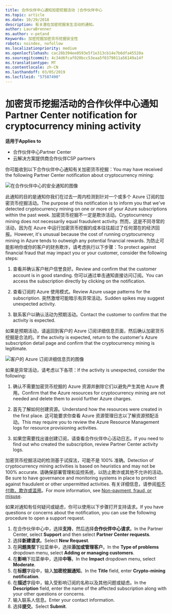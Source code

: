 ```yaml
---
title: 合作伙伴中心通知加密挖掘活动 |合作伙伴中心
ms.topic: article
ms.date: 10/29/2018
description: 有关潜在加密挖掘发生活动的通知。
author: LauraBrenner
ms.author: v-petand
Keywords: 加密挖掘加密货币挖掘安全性
robots: noindex, nofollow
ms.localizationpriority: medium
ms.openlocfilehash: cac28b394ee0593e5f1e313cb14e7b6dfa45520a
ms.sourcegitcommit: 4c34d6fcaf020bcc53eaa5f0379011a56149a14f
ms.translationtype: MT
ms.contentlocale: zh-CN
ms.lasthandoff: 03/05/2019
ms.locfileid: "57587490"
---
```

# <a name="partner-center-notification-for-cryptocurrency-mining-activity"></a><span data-ttu-id="6f0a5-104">加密货币挖掘活动的合作伙伴中心通知</span><span class="sxs-lookup"><span data-stu-id="6f0a5-104">Partner Center notification for cryptocurrency mining activity</span></span>

<span data-ttu-id="6f0a5-105">**适用于**</span><span class="sxs-lookup"><span data-stu-id="6f0a5-105">**Applies to**</span></span>

-  <span data-ttu-id="6f0a5-106">合作伙伴中心</span><span class="sxs-lookup"><span data-stu-id="6f0a5-106">Partner Center</span></span>
-  <span data-ttu-id="6f0a5-107">云解决方案提供商合作伙伴</span><span class="sxs-lookup"><span data-stu-id="6f0a5-107">CSP partners</span></span>

<span data-ttu-id="6f0a5-108">你可能收到以下合作伙伴中心通知有关加密货币挖掘：</span><span class="sxs-lookup"><span data-stu-id="6f0a5-108">You may have received the following Partner Center notification about cryptocurrency mining:</span></span>
 
![在合作伙伴中心的安全通知的图像](images/crypto1.png)

<span data-ttu-id="6f0a5-110">此通知的目的是通知你我们在过去一周内检测到针对一个或多个 Azure 订阅的加密货币挖掘活动。</span><span class="sxs-lookup"><span data-stu-id="6f0a5-110">The purpose of this notification is to inform you that we've detected cryptocurrency mining on one or more of your Azure subscriptions within the past week.</span></span> <span data-ttu-id="6f0a5-111">加密货币挖掘不一定是欺诈活动。</span><span class="sxs-lookup"><span data-stu-id="6f0a5-111">Cryptocurrency mining does not necessarily equal fraudulent activity.</span></span> <span data-ttu-id="6f0a5-112">然而，这是不同寻常的活动，因为在 Azure 中运行加密货币挖掘的成本往往超过了任何潜在的经济回报。</span><span class="sxs-lookup"><span data-stu-id="6f0a5-112">However, it's unusual because the cost of running cryptocurrency mining in Azure tends to outweigh any potential financial rewards.</span></span> <span data-ttu-id="6f0a5-113">为防止可能影响你或你的客户的财务欺诈，请考虑执行以下步骤：</span><span class="sxs-lookup"><span data-stu-id="6f0a5-113">To protect against financial fraud that may impact you or your customer, consider the following steps:</span></span>

1.  <span data-ttu-id="6f0a5-114">查看并确认客户帐户信誉良好。</span><span class="sxs-lookup"><span data-stu-id="6f0a5-114">Review and confirm that the customer account is in good standing.</span></span> <span data-ttu-id="6f0a5-115">你可以通过单击通知直接访问订阅。</span><span class="sxs-lookup"><span data-stu-id="6f0a5-115">You can access the subscription directly by clicking on the notification.</span></span>

2.  <span data-ttu-id="6f0a5-116">查看订阅的 Azure 使用模式。</span><span class="sxs-lookup"><span data-stu-id="6f0a5-116">Review Azure usage patterns for the subscription.</span></span> <span data-ttu-id="6f0a5-117">突然激增可能暗示有异常活动。</span><span class="sxs-lookup"><span data-stu-id="6f0a5-117">Sudden spikes may suggest unexpected activity.</span></span>

3.  <span data-ttu-id="6f0a5-118">联系客户以确认活动为预期活动。</span><span class="sxs-lookup"><span data-stu-id="6f0a5-118">Contact the customer to confirm that the activity is expected.</span></span>

<span data-ttu-id="6f0a5-119">如果是预期活动，请返回到客户的 Azure 订阅详细信息页面，然后确认加密货币挖掘是合法的。</span><span class="sxs-lookup"><span data-stu-id="6f0a5-119">If the activity is expected, return to the customer's Azure subscription detail page and confirm that the cryptocurrency mining is legitimate.</span></span> 


![客户的 Azure 订阅详细信息页的图像](images/crypto2.png)

<span data-ttu-id="6f0a5-121">如果是异常活动，请考虑以下各项：</span><span class="sxs-lookup"><span data-stu-id="6f0a5-121">If the activity is unexpected, consider the following:</span></span>

1.  <span data-ttu-id="6f0a5-122">确认不需要加密货币挖掘的 Azure 资源并删除它们以避免产生其他 Azure 费用。</span><span class="sxs-lookup"><span data-stu-id="6f0a5-122">Confirm that the Azure resources for cryptocurrency mining are not needed and delete them to avoid further Azure charges.</span></span>

2.  <span data-ttu-id="6f0a5-123">首先了解如何创建资源。</span><span class="sxs-lookup"><span data-stu-id="6f0a5-123">Understand how the resources were created in the first place.</span></span> <span data-ttu-id="6f0a5-124">这可能要求你查看 Azure 资源管理日志以了解资源预配活动。</span><span class="sxs-lookup"><span data-stu-id="6f0a5-124">This may require you to review the Azure Resource Management logs for resource provisioning activities.</span></span>

3.  <span data-ttu-id="6f0a5-125">如果您需要找出谁创建订阅，请查看合作伙伴中心活动日志。</span><span class="sxs-lookup"><span data-stu-id="6f0a5-125">If you need to find out who created the subscription, review Partner Center activity logs.</span></span>

<span data-ttu-id="6f0a5-126">加密货币挖掘活动的检测基于试探法，可能不是 100% 准确。</span><span class="sxs-lookup"><span data-stu-id="6f0a5-126">Detection of cryptocurrency mining activities is based on heuristics and may not be 100% accurate.</span></span> <span data-ttu-id="6f0a5-127">请确保部署管理和监控系统，以防止欺诈或其他不允许的活动。</span><span class="sxs-lookup"><span data-stu-id="6f0a5-127">Be sure to have governance and monitoring systems in place to protect against fraudulent or other unpermitted activities.</span></span> <span data-ttu-id="6f0a5-128">有关详细信息，请参阅[拒不付款、欺诈或滥用](https://docs.microsoft.com/partner-center/non-payment--fraud--or-misuse)。</span><span class="sxs-lookup"><span data-stu-id="6f0a5-128">For more information, see [Non-payment, fraud, or misuse](https://docs.microsoft.com/partner-center/non-payment--fraud--or-misuse).</span></span>

<span data-ttu-id="6f0a5-129">如果对通知有任何疑问或疑虑，你可以使用以下步骤打开支持请求。</span><span class="sxs-lookup"><span data-stu-id="6f0a5-129">If you have questions or concerns about the notification, you can use the following procedure to open a support request.</span></span>

1.  <span data-ttu-id="6f0a5-130">在合作伙伴中心中，选择**支持**，然后选择**合作伙伴中心请求**。</span><span class="sxs-lookup"><span data-stu-id="6f0a5-130">In the Partner Center, select **Support** and then select **Partner Center requests**.</span></span>
3.  <span data-ttu-id="6f0a5-131">选择**新建请求**。</span><span class="sxs-lookup"><span data-stu-id="6f0a5-131">Select **New Request**.</span></span> 
4.  <span data-ttu-id="6f0a5-132">在**问题类型**下拉菜单中，选择**添加或管理客户**。</span><span class="sxs-lookup"><span data-stu-id="6f0a5-132">In the **Type of problems** dropdown menu, select **Adding or managing customers**.</span></span>
5.  <span data-ttu-id="6f0a5-133">在**影响**下拉菜单中，选择**中等**。</span><span class="sxs-lookup"><span data-stu-id="6f0a5-133">In the **Impact** dropdown menu, select **Moderate**.</span></span>
6.  <span data-ttu-id="6f0a5-134">在**标题**字段中，输入**加密挖掘通知**。</span><span class="sxs-lookup"><span data-stu-id="6f0a5-134">In the **Title** field, enter **Crypto-mining notification**.</span></span>
7.  <span data-ttu-id="6f0a5-135">在**描述**字段中，输入受影响订阅的名称以及其他问题或疑虑。</span><span class="sxs-lookup"><span data-stu-id="6f0a5-135">In the **Description** field, enter the name of the affected subscription along with your other questions or concerns.</span></span> 
8.  <span data-ttu-id="6f0a5-136">输入联系人信息。</span><span class="sxs-lookup"><span data-stu-id="6f0a5-136">Enter your contact information.</span></span>
9.  <span data-ttu-id="6f0a5-137">选择**提交**。</span><span class="sxs-lookup"><span data-stu-id="6f0a5-137">Select **Submit**.</span></span>



